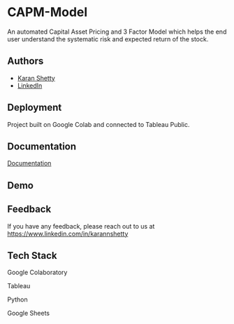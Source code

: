 
# CAPM-Model

An automated Capital Asset Pricing and 3 Factor Model which 
helps the end user understand the systematic risk 
and expected return of the stock.



  
## Authors

- [Karan Shetty](https://github.com/karanns)
- [LinkedIn](https://www.linkedin.com/in/karannshetty)


  
## Deployment

Project built on Google Colab and connected to Tableau Public.

  
## Documentation

[Documentation](https://linktodocumentation)

  
## Demo


  
## Feedback

If you have any feedback, please reach out to us at https://www.linkedin.com/in/karannshetty

## Tech Stack

Google Colaboratory

Tableau

Python

Google Sheets

  